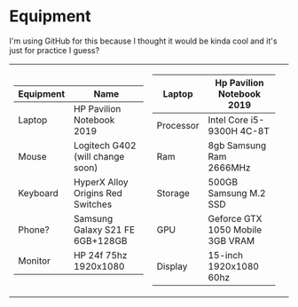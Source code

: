 #  Equipment
I'm using GitHub for this because I thought it would be kinda cool and it's just for practice I guess?

<table>
</td><td>
  
| Equipment | Name
|------------|------------------------------------|
| Laptop     | HP Pavilion Notebook 2019          |
| Mouse      | Logitech G402 (will change soon)   |
| Keyboard   | HyperX Alloy Origins Red Switches  |
| Phone?     | Samsung Galaxy S21 FE 6GB+128GB    |
| Monitor    | HP 24f 75hz 1920x1080              |
    
</td><td>
  
| Laptop |  Hp Pavilion Notebook 2019     
|--------|--------------------------------------|
| Processor | Intel Core i5-9300H 4C-8T         |
| Ram       | 8gb Samsung Ram 2666MHz           |
| Storage   | 500GB Samsung M.2 SSD             |
| GPU       | Geforce GTX 1050 Mobile 3GB VRAM  |
| Display   | 15-inch 1920x1080 60hz            |
  
</td><td>
</table>
